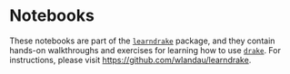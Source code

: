 # Notebooks

These notebooks are part of the [`learndrake`](https://github.com/wlandau/learndrake) package, and they contain hands-on walkthroughs and exercises for learning how to use [`drake`](https://github.com/ropensci/drake). For instructions, please visit <https://github.com/wlandau/learndrake>.
